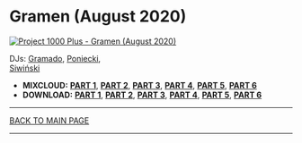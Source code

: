# Gramen (August 2020)

[![Project 1000 Plus - Gramen (August 2020)](https://thumbnailer.mixcloud.com/unsafe/300x300/extaudio/1/0/1/5/0245-3187-4bbd-94a3-4dab88f0515a)](https://www.mixcloud.com/project1000plus/gramen-part-1-august-2020/)

DJs: 
[Gramado](https://www.facebook.com/Gramado-183014051719357), 
[Poniecki](https://www.youtube.com/channel/UCo5ZkQ4xLpDnOgFLay78E5Q),  
[Siwiński](https://hopbit.github.io/sets/)

* **MIXCLOUD:** 
[**PART 1**](https://www.mixcloud.com/project1000plus/gramen-part-1-august-2020/), 
[**PART 2**](https://www.mixcloud.com/project1000plus/gramen-part-2-august-2020/), 
[**PART 3**](https://www.mixcloud.com/project1000plus/gramen-part-3-august-2020/), 
[**PART 4**](https://www.mixcloud.com/project1000plus/gramen-part-4-august-2020/), 
[**PART 5**](https://www.mixcloud.com/project1000plus/gramen-part-5-august-2020/), 
[**PART 6**](https://www.mixcloud.com/project1000plus/gramen-part-6-august-2020/)
* **DOWNLOAD:** 
[**PART 1**](https://1drv.ms/u/s!AmzuuXrjf51v34MwjSOl5hb7eCk8bA?e=wbt1Nh), 
[**PART 2**](https://1drv.ms/u/s!AmzuuXrjf51v34MtSYQSFqjFE8LH2Q?e=6VVlGJ), 
[**PART 3**](https://1drv.ms/u/s!AmzuuXrjf51v34Mx6MXGfVyfEGy7gg?e=IWdxUn), 
[**PART 4**](https://1drv.ms/u/s!AmzuuXrjf51v34MvEZ7_1vbPbHVIQA?e=hiP6pk), 
[**PART 5**](https://1drv.ms/u/s!AmzuuXrjf51v34Myrtisjvot5qzsGQ?e=9hgS1C), 
[**PART 6**](https://1drv.ms/u/s!AmzuuXrjf51v34MrENMWqcljqQcQNQ?e=ftDpFG)

----

[BACK TO MAIN PAGE](./README.md)

----
